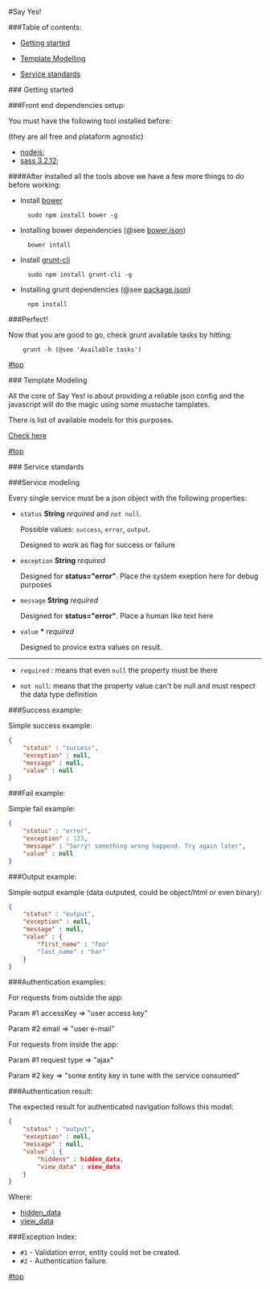 #<a name="top"></a>Say Yes!

###Table of contents:

- [Getting started](#gs)

- [Template Modelling](#dm)

- [Service standards](#ss)

##<a name="gs"># </a>Getting started

###Front end dependencies setup:

You must have the following tool installed before:

(they are all free and plataform agnostic)

- [nodejs](http://nodejs.org/download/);
- [sass 3.2.12](http://sass-lang.com/);

####After installed all the tools above we have a few more things to do before working:

- Install [bower](http://bower.io/)

		sudo npm install bower -g

- Installing bower dependencies (@see [bower.json](bower.json))

		bower intall

- Install [grunt-cli](http://gruntjs.com/getting-started/)

		sudo npm install grunt-cli -g

- Installing grunt dependencies (@see [package.json](package.json))

		npm install

###Perfect!

Now that you are good to go, check grunt available tasks by hitting:

		grunt -h (@see 'Available tasks')

[#top](#top)

##<a name="dm"># </a>Template Modeling

All the core of Say Yes! is about providing a reliable json config and the javascript will do the magic using some mustache tamplates.

There is list of available models for this purposes.

[Check here](https://github.com/sayyesassistant/sayyes/blob/master/static/templates/README.md)

[#top](#top)

##<a name="ss"># </a>Service standards

###Service modeling

Every single service must be a json object with the following properties:

- `status` **String** *required* and `not null`.

	Possible values: `success`, `error`, `output`.

	Designed to work as flag for success or failure

- `exception` **String** *required*

	Designed for **status="error"**. Place the system exeption here for debug purposes

- `message` **String** *required*

	Designed for **status="error"**. Place a human like text here

- `value` **\*** *required*

	Designed to provice extra values on result.

---

* `required` : means that even `null` the property must be there

* `not null`: means that the property value can't be null and must respect the data type definition

###Success example:

Simple success example:

```json
{
	"status" : "success",
	"exception" : null,
	"message" : null,
	"value" : null
}
```

###Fail example:

Simple fail example:

```json
{
	"status" : "error",
	"exception" : 123,
	"message" : "Sorry! something wrong happend. Try again later",
	"value" : null
}
```

###Output example:

Simple output example (data outputed, could be object/html or even binary):

```json
{
	"status" : "output",
	"exception" : null,
	"message" : null,
	"value" : {
		"first_name" : "foo"
		"last_name" : "bar"
	}
}
````

###Authentication examples:

For requests from outside the app:

Param #1 accessKey => "user access key"

Param #2 email => "user e-mail"

For requests from inside the app:

Param #1 request type => "ajax"

Param #2 key => "some entity key in tune with the service consumed"

###Authentication result:

The expected result for authenticated navigation follows this model:

```json
{
	"status" : "output",
	"exception" : null,
	"message" : null,
	"value" : {
		"hiddens" : hidden_data,
		"view_data" : view_data
	}
}
```

Where:
- [hidden_data](https://github.com/sayyesassistant/sayyes/blob/master/static/templates/README.md#hidden_data)
- [view_data](https://github.com/sayyesassistant/sayyes/blob/master/static/templates/README.md#-view)

###Exception Index:

* `#1` - Validation error, entity could not be created.
* `#2` - Authentication failure.

[#top](#top)
